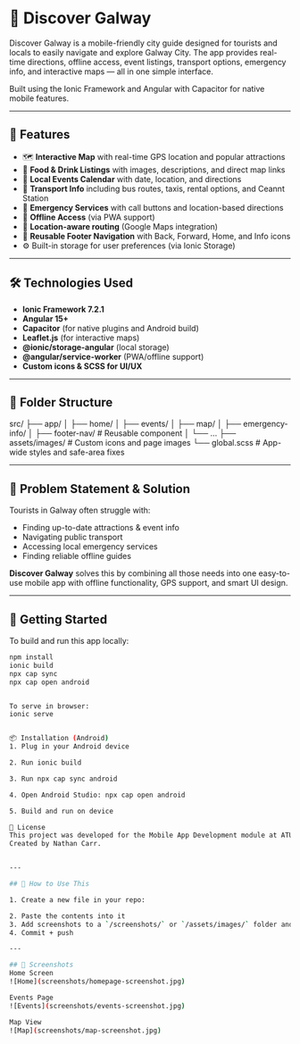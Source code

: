 # 📍 Discover Galway

Discover Galway is a mobile-friendly city guide designed for tourists and locals to easily navigate and explore Galway City. The app provides real-time directions, offline access, event listings, transport options, emergency info, and interactive maps — all in one simple interface.

Built using the Ionic Framework and Angular with Capacitor for native mobile features.

---

## 📱 Features

- 🗺️ **Interactive Map** with real-time GPS location and popular attractions
- 🍔 **Food & Drink Listings** with images, descriptions, and direct map links
- 🎉 **Local Events Calendar** with date, location, and directions
- 🚖 **Transport Info** including bus routes, taxis, rental options, and Ceannt Station
- 🚨 **Emergency Services** with call buttons and location-based directions
- 📡 **Offline Access** (via PWA support)
- 📍 **Location-aware routing** (Google Maps integration)
- 🔘 **Reusable Footer Navigation** with Back, Forward, Home, and Info icons
- ⚙️ Built-in storage for user preferences (via Ionic Storage)

---

## 🛠️ Technologies Used

- **Ionic Framework 7.2.1**
- **Angular 15+**
- **Capacitor** (for native plugins and Android build)
- **Leaflet.js** (for interactive maps)
- **@ionic/storage-angular** (local storage)
- **@angular/service-worker** (PWA/offline support)
- **Custom icons & SCSS for UI/UX**

---

## 📂 Folder Structure

src/ ├── app/ │ ├── home/ │ ├── events/ │ ├── map/ │ ├── emergency-info/ │ ├── footer-nav/ # Reusable component │ └── ... ├── assets/images/ # Custom icons and page images └── global.scss # App-wide styles and safe-area fixes


---

## 🧠 Problem Statement & Solution

Tourists in Galway often struggle with:

- Finding up-to-date attractions & event info
- Navigating public transport
- Accessing local emergency services
- Finding reliable offline guides

**Discover Galway** solves this by combining all those needs into one easy-to-use mobile app with offline functionality, GPS support, and smart UI design.

---

## 🚀 Getting Started

To build and run this app locally:

```bash
npm install
ionic build
npx cap sync
npx cap open android


To serve in browser:
ionic serve


📦 Installation (Android)
1. Plug in your Android device

2. Run ionic build

3. Run npx cap sync android

4. Open Android Studio: npx cap open android

5. Build and run on device

📄 License
This project was developed for the Mobile App Development module at ATU Galway, 2025.
Created by Nathan Carr.


---

## 📝 How to Use This

1. Create a new file in your repo:

2. Paste the contents into it
3. Add screenshots to a `/screenshots/` or `/assets/images/` folder and link them if you want
4. Commit + push

---

## 📸 Screenshots
Home Screen  
![Home](screenshots/homepage-screenshot.jpg)

Events Page  
![Events](screenshots/events-screenshot.jpg)

Map View  
![Map](screenshots/map-screenshot.jpg)


